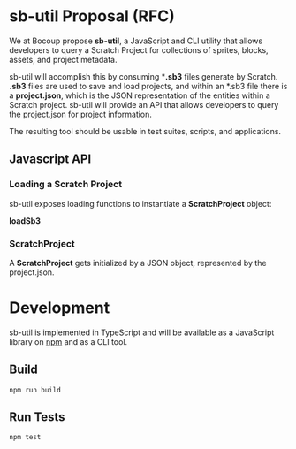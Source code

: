 
# sb-util Proposal (RFC)

We at Bocoup propose **sb-util**, a JavaScript and CLI utility that allows developers to query a Scratch Project for collections of sprites, blocks, assets, and project metadata.

sb-util will accomplish this by consuming ***.sb3** files generate by Scratch. **.sb3** files are used to save and load projects, and within an *.sb3 file there is a **project.json**, which is the JSON representation of the entities within a Scratch project. sb-util will provide an API that allows developers to query the project.json for project information.

The resulting tool should be usable in test suites, scripts, and applications.

## Javascript API
### Loading a Scratch Project
sb-util exposes loading functions to instantiate a **ScratchProject**
 object:

 **loadSb3**



### ScratchProject
A **ScratchProject** gets initialized by a JSON object, represented by the project.json.

# Development
sb-util is implemented in TypeScript and will be available as a JavaScript library on [npm](https://www.npmjs.com/package/sb-util) and as a CLI tool.

## Build
```
npm run build
```

## Run Tests
```
npm test
```
